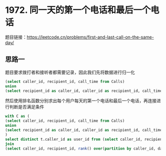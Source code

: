 # 1972. 同一天的第一个电话和最后一个电话

题目链接：<https://leetcode.cn/problems/first-and-last-call-on-the-same-day/>

## 思路一

题目要求拨打者和接听者都需要记录，因此我们先将数据进行归一化

```sql
(select caller_id, recipient_id, call_time from Calls)
union
(select recipient_id as caller_id, caller_id as recipient_id, call_time from Calls)
```

然后使用排名函数分别求出每个用户每天的第一个电话和最后一个电话，再连接进行判断是否满足条件

```sql
with C as (
(select caller_id, recipient_id, call_time from Calls)
union
(select recipient_id as caller_id, caller_id as recipient_id, call_time from Calls)
)
select distinct t.caller_id as user_id from (select caller_id, recipient_id, rank() over(partition by caller_id, date_format(call_time, '%Y-%m-%d') order by call_time) as ranking from C) t
join
(select caller_id, recipient_id, rank() over(partition by caller_id, date_format(call_time, '%Y-%m-%d') order by call_time desc) as ranking from C) u on t.ranking = 1 and u.ranking = 1 and t.caller_id = u.caller_id and t.recipient_id = u.recipient_id;
```
